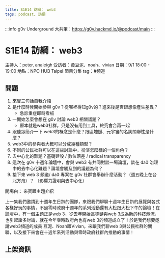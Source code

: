 ```yaml
---
title: S1E14 訪綱： web3
tags: podcast, 訪綱
---
```

:::info
g0v Underground 大共筆：https://g0v.hackmd.io/@podcast/main
:::

# S1E14 訪綱： web3 

主持人：peter, analeigh 
受訪者：黃豆泥、noah、vivian 
日期：9/1 18:00 - 19:00 
地點：NPO HUB Taipei 
節目分集 tag：#頻道

## 問題
1. 來賓三句話自我介紹
2. 是什麼時候開始參與 g0v？從哪裡得知g0v的？進來後是否跟想像產生差異？
    - 急診重症即時看板
4. 一開始怎麼會想在 g0v 討論 web3 相關議題？
    - 原本就是web3社群，只是沒有用到工具，終究會合再一起
6. 跟聽眾簡介一下 web3的概念是什麼？跟區塊鏈、元宇宙的名詞關聯性是什麼？
7. web3中的參與者大概可以分成幾種類型？
8. 不同的公民社群可以在這些討論中，扮演怎麼樣的一個角色？
9. 去中心化的難題？基礎建設 / 數位落差 / radical transparency 
11. 這次在 g0v 十週年論壇中，會與 web3 有共同對談一場論壇，談在 da0 治理中的去中心化難題？論壇會觸及到的議題為何？
14.  接下來 web 3 頻道/ da0 專案在 g0v 社群會舉辦什麼活動？（週五晚上在台北方舟）？
（影響力證明與去中心化）

開場白：
來賓跟主題介紹

上一集我們邀請到十週年生日趴的團隊，來跟我們聊聊十週年生日趴的展覽與各式各樣好玩的事情，不過零時政府十週年的系列活動還有大松跟大松下午的論壇！在論壇中，有一個主題正是web 3，從去年開始區塊鏈與web 3成為新的科技潮流，也引起諸多討論，就在今年零時政府內也有web 3的頻道成立了！於是我們想要邀請web3頻道的成員 豆泥、Noah跟Vivian，來跟我們聊web 3與公民社群的關聯，以及接下來會在十週年系列活動與零時政府社群內推動的事情！

## 上架資訊